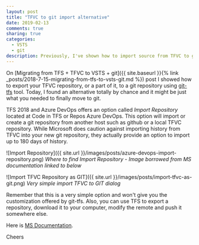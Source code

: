 ```yaml
---
layout: post
title: "TFVC to git import alternative"
date: 2019-02-13
comments: true
sharing: true
categories: 
  - VSTS
  - git
description: Previously, I've shown how to import source from TFVC to git using git-tfs tool. There is another way to do it right in Azure DevOps and I show it here.
---
```


On [Migrating from TFS + TFVC to VSTS + git]({{ site.baseurl }}{% link _posts/2018-7-15-migrating-from-tfs-to-vsts-git.md %}) post I showed how to export your TFVC repository, or a part of it, to a git repository using [git-tfs](http://git-tfs.com/) tool. Today, I found an alternative totally by chance and it might be just what you needed to finally move to git.

TFS 2018 and Azure DevOps offers an option called _Import Repository_ located at Code  in TFS or Repos Azure DevOps. This option will import or create a git repository from another host such as github or a local TFVC repository. While Microsoft does caution against importing history from TFVC into your new git repository, they actually provide an option to import up to 180 days of history.

![Import Repository]({{ site.url }}/images/posts/azure-devops-import-repository.png)
*Where to find Import Repository - Image borrowed from MS documentation linked to below*

![Import TFVC Repository as GIT]({{ site.url }}/images/posts/import-tfvc-as-git.png)
*Very simple import TFVC to GIT dialog*

Remember that this is a very simple option and won't give you the customization offered by git-tfs. Also, you can use TFS to export a repository, download it to your computer, modify the remote and push it somewhere else.

Here is [MS Documentation](https://docs.microsoft.com/en-us/azure/devops/repos/git/import-from-TFVC).

Cheers